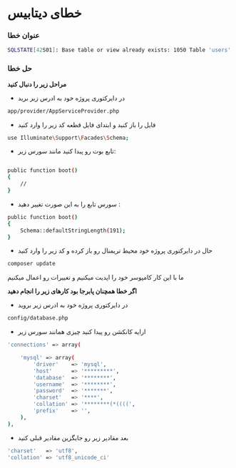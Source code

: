 #  خطای دیتابیس
### عنوان خطا
```bash
SQLSTATE[42S01]: Base table or view already exists: 1050 Table 'users' already exists (SQL: create table users
```

### حل خطا
__مراحل زیر را دنبال کنید__

* در دایرکتوری پروژه خود به ادرس زیر برید
```bash 
app/provider/AppServiceProvider.php
```
* فایل را باز کنید و ابتدای فایل قطعه کد زیر را وارد کنید
```bash 
use Illuminate\Support\Facades\Schema;
```
* تابع بوت رو پبدا کنید مانند سورس زیر:
```bash 

public function boot()
{
    //
}
```

* سورس تابع را به این صورت تغییر دهید :
```bash 
public function boot()
{
    Schema::defaultStringLength(191);
}
```
* حال در دایرکتوری پروژه خود محیط تریمنال رو باز کرده و کد زیر را وارد کنید 

```bash 
composer update
```
ما با این کار کامپوسر خود را اپدیت میکنیم و تغییرات رو اعمال میکنیم

__اگر خطا همچنان پابرجا بود کارهای زیر را انجام دهید__

* در دایرکتوری پروژه خود به ادرس زیر بروید
```bash 
config/database.php
```

*  ارایه کانکشن رو پیدا کنید چیزی همانند سورس زیر

```bash
'connections' => array(

    'mysql' => array(
        'driver'    => 'mysql',
        'host'      => '*********',
        'database'  => '********',
        'username'  => '********',
        'password'  => '*******',
        'charset'   => '****',
        'collation' => '********(*((((',
        'prefix'    => '',
    ),
),
```

* بعد مقادیر زیر رو جایگزین  مقادیر قبلی کنید 
```bash 
'charset'   => 'utf8',
'collation' => 'utf8_unicode_ci'
```

